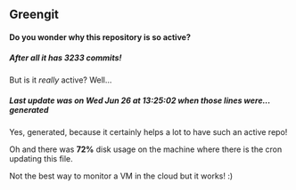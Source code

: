 ## Greengit

#### Do you wonder why this repository is so active?

##### After all it has 3233 commits!

But is it *really* active? Well...

##### Last update was on Wed Jun 26 at 13:25:02 when those lines were... generated

Yes, generated, because it certainly helps a lot to have such an active repo!

Oh and there was **72%** disk usage on the machine
where there is the cron updating this file.

Not the best way to monitor a VM in the cloud but it works! :)
